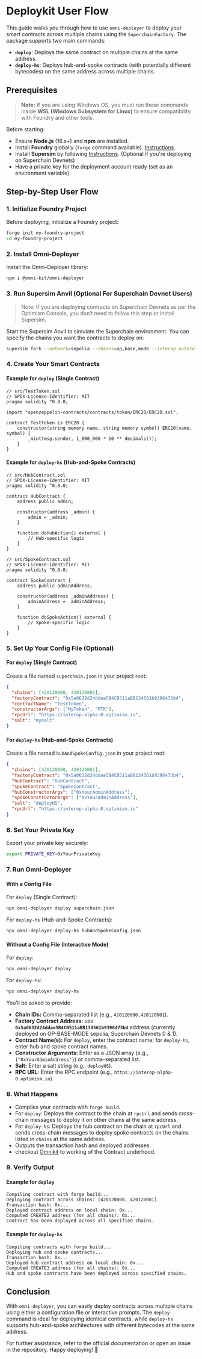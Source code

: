 # Deploykit User Flow

This guide walks you through how to use `omni-deployer` to deploy your smart contracts across multiple chains using the `SuperchainFactory`. The package supports two main commands:

- **`deploy`**: Deploys the same contract on multiple chains at the same address.
- **`deploy-hs`**: Deploys hub-and-spoke contracts (with potentially different bytecodes) on the same address across multiple chains.

## Prerequisites

> **Note:** If you are using Windows OS, you must run these commands inside **WSL (Windows Subsystem for Linux)** to ensure compatibility with Foundry and other tools.

Before starting:
- Ensure **Node.js** (16.x+) and **npm** are installed.
- Install **Foundry** globally (`forge` command available). [Instructions](https://book.getfoundry.sh/getting-started/installation).
- Install **Supersim** by following [Instructions](https://github.com/ethereum-optimism/supersim). (Optional if you're deploying on Superchain Devnets)
- Have a private key for the deployment account ready (set as an environment variable).

## Step-by-Step User Flow

### 1. Initialize Foundry Project

Before deploying, initialize a Foundry project:

```bash
forge init my-foundry-project
cd my-foundry-project
```

### 2. Install Omni-Deployer

Install the Omni-Deployer library:

```bash
npm i @omni-kit/omni-deployer
```

### 3. Run Supersim Anvil (Optional For Superchain Devnet Users)

> Note: If you are deploying contracts on Superchain Devnets as per the Optimism Console, you don’t need to follow this step or install Supersim.

Start the Supersim Anvil to simulate the Superchain environment. You can specify the chains you want the contracts to deploy on:

```bash
supersim fork --network=sepolia --chains=op,base,mode --interop.autorelay
```

### 4. Create Your Smart Contracts

#### Example for `deploy` (Single Contract)

```solidity
// src/TestToken.sol
// SPDX-License-Identifier: MIT
pragma solidity ^0.8.0;

import "openzeppelin-contracts/contracts/token/ERC20/ERC20.sol";

contract TestToken is ERC20 {
    constructor(string memory name, string memory symbol) ERC20(name, symbol) {
        _mint(msg.sender, 1_000_000 * 10 ** decimals());
    }
}
```

#### Example for `deploy-hs` (Hub-and-Spoke Contracts)

```solidity
// src/HubContract.sol
// SPDX-License-Identifier: MIT
pragma solidity ^0.8.0;

contract HubContract {
    address public admin;

    constructor(address _admin) {
        admin = _admin;
    }

    function doHubAction() external {
        // Hub-specific logic
    }
}
```

```solidity
// src/SpokeContract.sol
// SPDX-License-Identifier: MIT
pragma solidity ^0.8.0;

contract SpokeContract {
    address public adminAddress;

    constructor(address _adminAddress) {
        adminAddress = _adminAddress;
    }

    function doSpokeAction() external {
        // Spoke-specific logic
    }
}
```

### 5. Set Up Your Config File (Optional)

#### For `deploy` (Single Contract)

Create a file named `superchain.json` in your project root:

```json
{
  "chains": [420120000, 420120001],
  "factoryContract": "0x5a0632d24ddae5B4CB511aBB134561b9396473b4",
  "contractName": "TestToken",
  "constructorArgs": ["MyToken", "MTK"],
  "rpcUrl": "https://interop-alpha-0.optimism.io",
  "salt": "mysalt"
}
```

#### For `deploy-hs` (Hub-and-Spoke Contracts)

Create a file named `hubAndSpokeConfig.json` in your project root:

```json
{
  "chains": [420120000, 420120001],
  "factoryContract": "0x5a0632d24ddae5B4CB511aBB134561b9396473b4",
  "hubContract": "HubContract",
  "spokeContract": "SpokeContract",
  "hubConstructorArgs": ["0xYourAdminAddress"],
  "spokeConstructorArgs": ["0xYourAdminAddress"],
  "salt": "deployHS",
  "rpcUrl": "https://interop-alpha-0.optimism.io"
}
```

### 6. Set Your Private Key

Export your private key securely:

```bash
export PRIVATE_KEY=0xYourPrivateKey
```

### 7. Run Omni-Deployer

#### With a Config File

For `deploy` (Single Contract):

```bash
npx omni-deployer deploy superchain.json
```

For `deploy-hs` (Hub-and-Spoke Contracts):

```bash
npx omni-deployer deploy-hs hubAndSpokeConfig.json
```

#### Without a Config File (Interactive Mode)

For `deploy`:

```bash
npx omni-deployer deploy
```

For `deploy-hs`:

```bash
npx omni-deployer deploy-hs
```

You’ll be asked to provide:
- **Chain IDs:** Comma-separated list (e.g., `420120000,420120001`).
- **Factory Contract Address:** use **`0x5a0632d24ddae5B4CB511aBB134561b9396473b4`** address (currently deployed on OP-BASE-MODE sepolia, Superchain Devnets 0 & 1).
- **Contract Name(s):** For `deploy`, enter the contract name; for `deploy-hs`, enter hub and spoke contract names.
- **Constructor Arguments:** Enter as a JSON array (e.g., `{"0xYourAdminAddress"}`) or comma-separated list.
- **Salt:** Enter a salt string (e.g., `deployHS`).
- **RPC URL:** Enter the RPC endpoint (e.g., `https://interop-alpha-0.optimism.io`).

### 8. What Happens

- Compiles your contracts with `forge build`.
- For `deploy`: Deploys the contract to the chain at `rpcUrl` and sends cross-chain messages to deploy it on other chains at the same address.
- For `deploy-hs`: Deploys the hub contract on the chain at `rpcUrl` and sends cross-chain messages to deploy spoke contracts on the chains listed in `chains` at the same address.
- Outputs the transaction hash and deployed addresses.
- checkout [Omnikit](https://github.com/Omni-kit/omnikit/blob/main/src/CrossChainDeploymentFactory.sol) to working of the Contract underhood.

### 9. Verify Output

#### Example for `deploy`

```
Compiling contract with forge build...
Deploying contract across chains: [420120000, 420120001]
Transaction hash: 0x...
Deployed contract address on local chain: 0x...
Computed CREATE2 address (for all chains): 0x...
Contract has been deployed across all specified chains.
```

#### Example for `deploy-hs`

```
Compiling contracts with forge build...
Deploying hub and spoke contracts...
Transaction hash: 0x...
Deployed hub contract address on local chain: 0x...
Computed CREATE3 address (for all chains): 0x...
Hub and spoke contracts have been deployed across specified chains.
```

## Conclusion

With `omni-deployer`, you can easily deploy contracts across multiple chains using either a configuration file or interactive prompts. The `deploy` command is ideal for deploying identical contracts, while `deploy-hs` supports hub-and-spoke architectures with different bytecodes at the same address.

For further assistance, refer to the official documentation or open an issue in the repository. Happy deploying! 🚀

